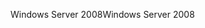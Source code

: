 <span data-ttu-id="46a3d-101">Windows Server 2008</span><span class="sxs-lookup"><span data-stu-id="46a3d-101">Windows Server 2008</span></span>
